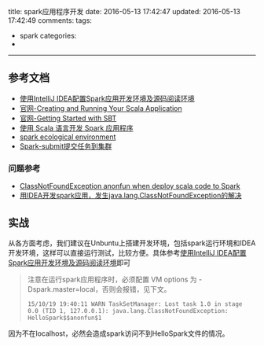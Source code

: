 title: spark应用程序开发
date: 2016-05-13 17:42:47
updated: 2016-05-13 17:42:49
comments:
tags:
- spark
categories:
- 

---

## 参考文档

+ [使用IntelliJ IDEA配置Spark应用开发环境及源码阅读环境](http://blog.tomgou.xyz/shi-yong-intellij-ideapei-zhi-sparkying-yong-kai-fa-huan-jing-ji-yuan-ma-yue-du-huan-jing.html)
+ [官网-Creating and Running Your Scala Application](https://www.jetbrains.com/help/idea/2016.1/creating-and-running-your-scala-application.html)
+ [官网-Getting Started with SBT](http://www.jetbrains.com/help/idea/2016.1/getting-started-with-sbt.html?origin=old_help)
+ [使用 Scala 语言开发 Spark 应用程序](https://www.ibm.com/developerworks/cn/opensource/os-cn-spark-practice1/)
+ [spark ecological environment](https://taoistwar.gitbooks.io/spark-developer-guide/content/spark_brief/sparp_ecological_environment.html)
+ [Spark-submit提交任务到集群](http://blog.csdn.net/kinger0/article/details/46562473)

### 问题参考

+ [ClassNotFoundException anonfun when deploy scala code to Spark](http://stackoverflow.com/questions/33222045/classnotfoundexception-anonfun-when-deploy-scala-code-to-spark)
+ [用IDEA开发spark应用，发生java.lang.ClassNotFoundException的解决](http://blog.csdn.net/qq_22091165/article/details/40780331)

## 实战

从各方面考虑，我们建议在Unbuntu上搭建开发环境，包括spark运行环境和IDEA开发环境，这样可以直接运行测试，比较方便。具体参考[使用IntelliJ IDEA配置Spark应用开发环境及源码阅读环境](http://blog.tomgou.xyz/shi-yong-intellij-ideapei-zhi-sparkying-yong-kai-fa-huan-jing-ji-yuan-ma-yue-du-huan-jing.html)即可

> 注意在运行spark应用程序时，必须配置 VM options 为 -Dspark.master=local，否则会报错，见下文。
> ```
> 15/10/19 19:40:11 WARN TaskSetManager: Lost task 1.0 in stage 0.0 (TID 1, 127.0.0.1): java.lang.ClassNotFoundException: HelloSpark$$anonfun$1
> ```

因为不在localhost，必然会造成spark访问不到HelloSpark文件的情况。